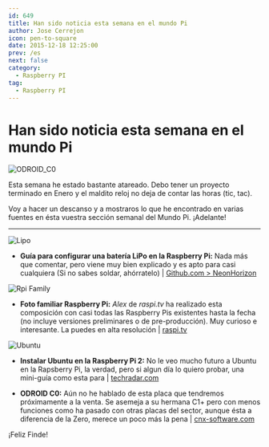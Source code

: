 ```yaml
---
id: 649
title: Han sido noticia esta semana en el mundo Pi
author: Jose Cerrejon
icon: pen-to-square
date: 2015-12-18 12:25:00
prev: /es
next: false
category:
  - Raspberry PI
tag:
  - Raspberry PI
---
```


# Han sido noticia esta semana en el mundo Pi

![ODROID_C0](/images/2015/12/ODROID_C0.jpg)

Esta semana he estado bastante atareado. Debo tener un proyecto terminado en Enero y el maldito reloj no deja de contar las horas (tic, tac).

Voy a hacer un descanso y a mostraros lo que he encontrado en varias fuentes en ésta vuestra sección semanal del Mundo Pi. ¡Adelante!

- - -
![Lipo](/images/2015/12/pizero_withLipo.png)

* **Guía para configurar una batería LiPo en la Raspberry Pi:** Nada más que comentar, pero viene muy bien explicado y es apto para casi cualquiera (Si no sabes soldar, ahórratelo) | [Github.com > NeonHorizon](https://github.com/NeonHorizon/lipopi)

![Rpi Family](/images/2015/12/raspi_family.jpg)

* **Foto familiar Raspberry Pi:** *Alex* de *raspi.tv* ha realizado esta composición con casi todas las Raspberry Pis existentes hasta la fecha (no incluye versiones preliminares o de pre-producción). Muy curioso e interesante. La puedes en alta resolución | [raspi.tv](http://raspi.tv/2015/raspberry-pi-zero-updated-pi-family-photo)

![Ubuntu](/images/2015/12/ubuntu.jpg)

* **Instalar Ubuntu en la Raspberry Pi 2:** No le veo mucho futuro a Ubuntu en la Rapsberry Pi, la verdad, pero si algun día lo quiero probar, una mini-guía como esta para | [techradar.com](http://www.techradar.com/how-to/computing/how-to-install-ubuntu-on-raspberry-pi-2-1310847)

* **ODROID C0:** Aún no he hablado de esta placa que tendremos próximamente a la venta. Se asemeja a su hermana C1+ pero con menos funciones como ha pasado con otras placas del sector, aunque ésta a diferencia de la Zero, merece un poco más la pena | [cnx-software.com](http://www.cnx-software.com/2015/12/11/odroid-c0-board-is-an-upcoming-alternative-to-raspberry-pi-zero/)

¡Feliz Finde!